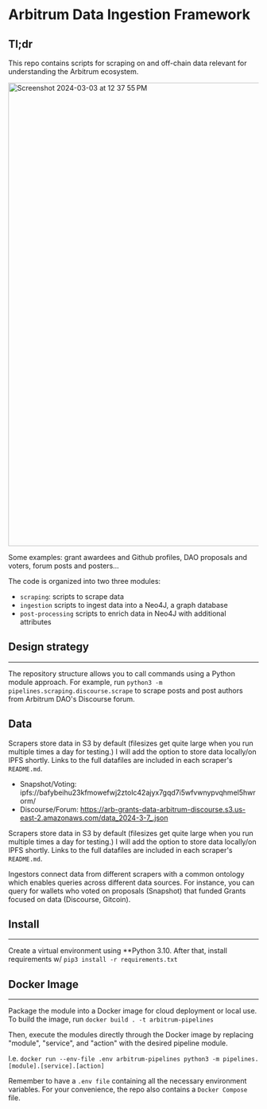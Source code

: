 # Arbitrum Data Ingestion Framework

## Tl;dr 

This repo contains scripts for scraping on and off-chain data relevant for understanding the Arbitrum ecosystem.

<img width="932" alt="Screenshot 2024-03-03 at 12 37 55 PM" src="https://github.com/jchanolm/arbitrum-data/assets/160365885/c90054de-498b-4094-aaa3-7cdd4333d8c2">


Some examples: grant awardees and Github profiles, DAO proposals and voters, forum posts and posters...

The code is organized into two three modules:
- `scraping`: scripts to scrape data
- `ingestion` scripts to ingest data into a Neo4J, a graph database
- `post-processing` scripts to enrich data in Neo4J with additional attributes


## Design strategy
---- 
The repository structure allows you to call commands using a Python module approach. 
For example, run `python3 -m pipelines.scraping.discourse.scrape` 
to scrape posts and post authors from Arbitrum DAO's Discourse forum.

## Data

Scrapers store data in S3 by default (filesizes get quite large when you run multiple times a day for testing.)
I will add the option to store data locally/on IPFS shortly.
Links to the full datafiles are included in each scraper's `README.md`.
- Snapshot/Voting: ipfs://bafybeihu23kfmowefwj2ztolc42ajyx7gqd7i5wfvwnypvqhmel5hwrorm/
- Discourse/Forum: https://arb-grants-data-arbitrum-discourse.s3.us-east-2.amazonaws.com/data_2024-3-7_.json

Scrapers store data in S3 by default (filesizes get quite large when you run multiple times a day for testing.)
I will add the option to store data locally/on IPFS shortly.
Links to the full datafiles are included in each scraper's `README.md`.

Ingestors connect data from different scrapers with a common ontology which enables queries across different data sources.
For instance, you can query for wallets who voted on proposals (Snapshot) that funded Grants focused on data (Discourse, Gitcoin).

## Install
---- 
Create a virtual environment using **Python 3.10. 
After that, install requirements w/ `pip3 install -r requirements.txt`


## Docker Image
-----
Package the module into a Docker image for cloud deployment or local use. 
To build the image, run 
`docker build . -t arbitrum-pipelines`
 
Then, execute the modules directly through the Docker image 
by replacing "module", "service", and "action" with the desired pipeline module. 

I.e.  `docker run --env-file .env arbitrum-pipelines python3 -m pipelines.[module].[service].[action]`

Remember to have a `.env file` containing all the necessary environment variables. 
For your convenience, the repo also contains a `Docker Compose` file. 









